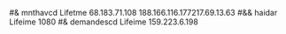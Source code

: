 #& mnthavcd Lifetme 68.183.71.108
188.166.116.177217.69.13.63
#&& haidar Lifeime 1080
#& demandescd Lifeime 159.223.6.198
